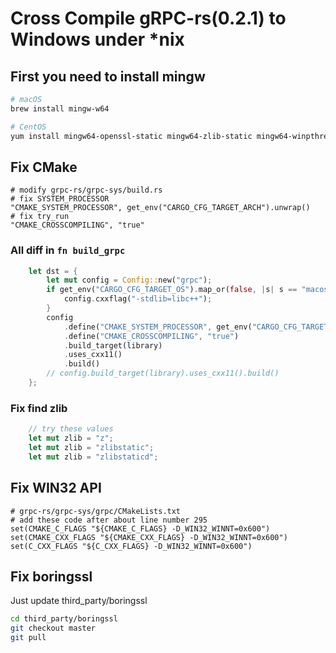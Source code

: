 # Cross Compile gRPC-rs(0.2.1) to Windows under *nix

## First you need to install mingw

```bash
# macOS
brew install mingw-w64

# CentOS
yum install mingw64-openssl-static mingw64-zlib-static mingw64-winpthreads-static
```

## Fix CMake

```
# modify grpc-rs/grpc-sys/build.rs
# fix SYSTEM_PROCESSOR
"CMAKE_SYSTEM_PROCESSOR", get_env("CARGO_CFG_TARGET_ARCH").unwrap()
# fix try_run
"CMAKE_CROSSCOMPILING", "true"
```

### All diff in `fn build_grpc`

```rust
    let dst = {
        let mut config = Config::new("grpc");
        if get_env("CARGO_CFG_TARGET_OS").map_or(false, |s| s == "macos") {
            config.cxxflag("-stdlib=libc++");
        }
        config
            .define("CMAKE_SYSTEM_PROCESSOR", get_env("CARGO_CFG_TARGET_ARCH").unwrap())
            .define("CMAKE_CROSSCOMPILING", "true")
            .build_target(library)
            .uses_cxx11()
            .build()
        // config.build_target(library).uses_cxx11().build()
    };
```

### Fix find zlib

```rust
    // try these values
    let mut zlib = "z";
    let mut zlib = "zlibstatic";
    let mut zlib = "zlibstaticd";
```

## Fix WIN32 API

```
# grpc-rs/grpc-sys/grpc/CMakeLists.txt
# add these code after about line number 295
set(CMAKE_C_FLAGS "${CMAKE_C_FLAGS} -D_WIN32_WINNT=0x600")
set(CMAKE_CXX_FLAGS "${CMAKE_CXX_FLAGS} -D_WIN32_WINNT=0x600")
set(C_CXX_FLAGS "${C_CXX_FLAGS} -D_WIN32_WINNT=0x600")
```

## Fix boringssl

Just update third_party/boringssl

```bash
cd third_party/boringssl
git checkout master
git pull
```
